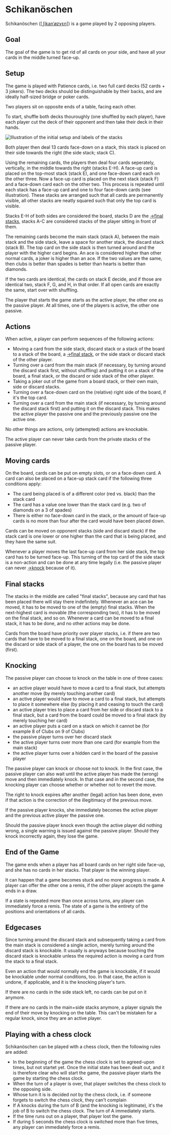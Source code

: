 # Schikanöschen

Schikanöschen
([[ˌʃikanˈøzχɛn]](https://en.wikipedia.org/wiki/International_Phonetic_Alphabet))
is a game played by 2 opposing players.


## Goal

The goal of the game is to get rid of all cards on your side, and have all your
cards in the middle turned face-up.

## Setup

The game is played with Patience cards, i.e. two full card decks (52 cards + 3
jokers).  The two decks should be distinguishable by their backs, and are
ideally half-sized bridge or poker cards.

Two players sit on opposite ends of a table, facing each other.

To start, shuffle both decks thouroughly (one shuffled by each player), have
each player cut the deck of their opponent and then take their deck in their
hands.

![Illustration of the initial setup and labels of the stacks](schikanoeschen.png)

Both player then deal 13 cards face-down on a stack, this stack is placed on
their side towards the right (the side stack; stack C).

Using the remaining cards, the players then deal four cards seperately,
vertically, in the middle towards the right (stacks E-H). A face-up card is
placed on the top-most stack (stack E), and one face-down card each on the
other three. Now a face-up card is placed on the next stack (stack F) and a
face-down card each on the other two. This process is repeated until each stack
has a face-up card and one to four face-down cards (see illustration). These
stacks are arranged such that all cards are permanently visible, all other
stacks are neatly squared such that only the top card is visible.

Stacks E-H of both sides are considered the board, stacks D are the [→final
stacks](#final-stacks), stacks A-C are considered stacks of the player sitting
in front of them.

The remaining cards become the main stack (stack A), between the main stack and
the side stack, leave a space for another stack, the discard stack (stack B).
The top card on the side stack is then turned around and the player with the
higher card begins. An ace is considered higher than
other normal cards, a joker is higher than an ace.  If the two values are the
same, then clubs is better than spades is better than hearts is better than
diamonds.

If the two cards are identical, the cards on stack E decide, and if those are
identical two, stack F, G, and H, in that order. If all open cards are exactly
the same, start over with shuffling.

The player that starts the game starts as the active player, the other one as
the passive player. At all times, one of the players is active, the other one
passive.

## Actions

When active, a player can perform sequences of the following actions:

- Moving a card from the side stack, discard stack or a stack of the board to a
  stack of the board, a [→final stack](#final-stacks), or the side stack or
  discard stack of the other player.
- Turning over a card from the main stack (if necessary, by turning around the
  discard stack first, without shuffling) and putting it on a stack of the board,
  a final stack, or the discard or side stack of the other player.
- Taking a joker out of the game from a board stack, or their own main, side or
  discard stacks.
- Turning over a face-down card on the (relative) right side of the board, if
  it's the top card.
- Turning over a card from the main stack (if necessary, by turning around the
  discard stack first) and putting it on the discard stack. This makes the
  active player the passive one and the previously passive one the active one.

No other things are actions, only (attempted) actions are knockable.

The active player can never take cards from the private stacks of the passive
player.

## Moving cards

On the board, cards can be put on empty slots, or on a face-down card. A card
can also be placed on a face-up stack card if the following three conditions
apply:

- The card being placed is of a different color (red vs. black) than the stack
  card
- The card has a value one lower than the stack card (e.g. two of diamonds on a
  3 of spades)
- There is either no face-down card in the stack, or the amount of face-up
  cards is no more than four after the card would have been placed down.

Cards can be moved on opponent stacks (side and discard stack) if the stack
card is one lower or one higher than the card that is being placed, and they
have the same suit.

Whenever a player moves the last face-up card from her side stack, the top card
has to be turned face-up. This turning of the top card of the side stack is a
non-action and can be done at any time legally (i.e. the passive player can
never [→knock](#knocking) because of it).

## Final stacks

The stacks in the middle are called "final stacks", because any card that has
been placed there will stay there indefinitely. Whenever an ace can be moved,
it has to be moved to one of the (empty) final stacks. When the next-highest
card is movable (the corresponding two), it has to be moved on the final stack,
and so on. Whenever a card can be moved to a final stack, it has to be done,
and no other actions may be done.

Cards from the board have priority over player stacks, i.e. if there are two
cards that have to be moved to a final stack, one on the board, and one on the
discard or side stack of a player, the one on the board has to be moved
(first).

## Knocking

The passive player can choose to knock on the table in one of three cases:

- an active player would have to move a card to a final stack, but attempts
  another move (by merely touching another card)
- an active player would have to move a card to a final stack, but attempts to
  place it somewhere else (by placing it and ceasing to touch the card)
- an active player tries to place a card from her side or discard stack to a
  final stack, but a card from the board could be moved to a final stack (by
  merely touching her card)
- an active player puts a card on a stack on which it cannot be (for example 8
  of Clubs on 9 of Clubs)
- the passive player turns over her discard stack
- the active player turns over more than one card (for example from the main
  stack)
- the active player turns over a hidden card in the board of the passive player

The passive player can knock or choose not to knock. In the first case, the
passive player can also wait until the active player has made the (wrong) move
and then immediately knock. In that case and in the second case, the knocking
player can choose whether or whether not to revert the move.

The right to knock expires after another (legal) action has been done, even if
that action is the correction of the illegitimacy of the previous move.

If the passive player knocks, she immediately becomes the active player and the
previous active player the passive one.

Should the passive player knock even though the active player did nothing
wrong, a single warning is issued against the passive player. Should they knock
incorrectly again, they lose the game.

## End of the Game

The game ends when a player has all board cards on her right side face-up, and
she has no cards in her stacks. That player is the winning player.

It can happen that a game becomes stuck and no more progress is made. A player
can offer the other one a remis, if the other player accepts the game ends in a
draw.

If a state is repeated more than once across turns, any player can immediately
force a remis. The state of a game is the entirety of the positions and
orientations of all cards.

## Edgecases

Since turning around the discard stack and subsequently taking a card from the
main stack is considered a single action, merely turning around the discard
stack is knockable. It usually is anyways because touching the discard stack is
knockable unless the required action is moving a card from the stack to a final
stack.

Even an action that would normally end the game is knockable, if it would be
knockable under normal conditions, too. In that case, the action is undone, if
applicable, and it is the knocking player's turn.

If there are no cards in the side stack left, no cards can be put on it anymore.

If there are no cards in the main+side stacks anymore, a player signals the end
of their move by knocking on the table. This can't be mistaken for a regular
knock, since they are an active player.

## Playing with a chess clock

Schikanöschen can be played with a chess clock, then the following rules are added:

- In the beginning of the game the chess clock is set to agreed-upon times, but
  not startet yet. Once the initial state has been dealt out, and it is
  therefore clear who will start the game, the passive player starts the game
  by starting the chess clock.
- When the turn of a player is over, that player switches the chess clock to
  the opposing side.
- Whose turn it is is decided _not_ by the chess clock, i.e. if someone forgets
  to switch the chess clock, they can't complain
- If A knocks during the turn of B (and the knocking is legitimate), it's the
  job of B to switch the chess clock. The turn of A immediately starts.
- If the time runs out on a player, that player lost the game.
- If during 5 seconds the chess clock is switched more than five times, any
  player can immediately force a remis.
